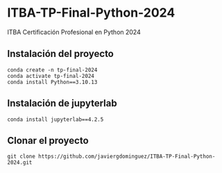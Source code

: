 # ITBA-TP-Final-Python-2024
ITBA Certificación Profesional en Python 2024

## Instalación del proyecto
```
conda create -n tp-final-2024
conda activate tp-final-2024
conda install Python==3.10.13
```
## Instalación de jupyterlab
```
conda install jupyterlab==4.2.5
```

## Clonar el proyecto
```
git clone https://github.com/javiergdominguez/ITBA-TP-Final-Python-2024.git
```
